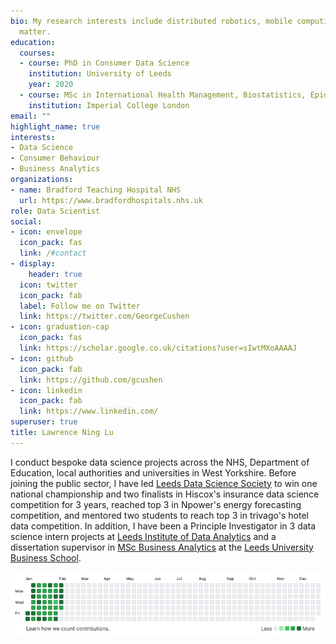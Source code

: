 ```yaml
---
bio: My research interests include distributed robotics, mobile computing and programmable
  matter.
education:
  courses:
  - course: PhD in Consumer Data Science
    institution: University of Leeds
    year: 2020
  - course: MSc in International Health Management, Biostatistics, Epidemiology
    institution: Imperial College London
email: ""
highlight_name: true
interests:
- Data Science
- Consumer Behaviour 
- Business Analytics
organizations:
- name: Bradford Teaching Hospital NHS
  url: https://www.bradfordhospitals.nhs.uk
role: Data Scientist
social:
- icon: envelope
  icon_pack: fas
  link: /#contact
- display:
    header: true
  icon: twitter
  icon_pack: fab
  label: Follow me on Twitter
  link: https://twitter.com/GeorgeCushen
- icon: graduation-cap
  icon_pack: fas
  link: https://scholar.google.co.uk/citations?user=sIwtMXoAAAAJ
- icon: github
  icon_pack: fab
  link: https://github.com/gcushen
- icon: linkedin
  icon_pack: fab
  link: https://www.linkedin.com/
superuser: true
title: Lawrence Ning Lu
---
```


I conduct bespoke data science projects across the NHS, Department of Education, local authorities and universities in West Yorkshire. Before joining the public sector, I have led [Leeds Data Science Society](www.leedsdatascience.com) to win one national championship and two finalists in Hiscox's insurance data science competition for 3 years, reached top 3 in Npower's energy forecasting competition, and mentored two students to reach top 3 in trivago's hotel data competition. In addition, I have been a Principle Investigator in 3 data science intern projects at [Leeds Institute of Data Analytics](https://lida.leeds.ac.uk/) and a dissertation supervisor in [MSc Business Analytics](https://courses.leeds.ac.uk/g503/business-analytics-and-decision-sciences-msc) at the [Leeds University Business School](https://business.leeds.ac.uk).

<img src="github_chart.png" />

